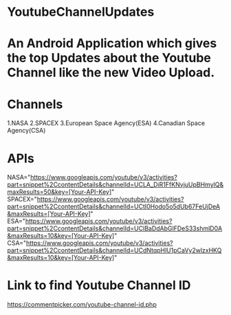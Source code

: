 # YoutubeChannelUpdates
# An Android Application which gives the top Updates about the Youtube Channel like the new Video Upload.

# Channels
1.NASA
2.SPACEX
3.European Space Agency(ESA)
4.Canadian Space Agency(CSA)

# APIs
NASA="https://www.googleapis.com/youtube/v3/activities?part=snippet%2CcontentDetails&channelId=UCLA_DiR1FfKNvjuUpBHmylQ&maxResults=50&key=[Your-API-Key]"
SPACEX="https://www.googleapis.com/youtube/v3/activities?part=snippet%2CcontentDetails&channelId=UCtI0Hodo5o5dUb67FeUjDeA&maxResults=[Your-API-Key]"
ESA="https://www.googleapis.com/youtube/v3/activities?part=snippet%2CcontentDetails&channelId=UCIBaDdAbGlFDeS33shmlD0A&maxResults=10&key=[Your-API-Key]"
CSA="https://www.googleapis.com/youtube/v3/activities?part=snippet%2CcontentDetails&channelId=UCdNtqpHlU1pCaVy2wlzxHKQ&maxResults=10&key=[Your-API-Key]"


# Link to find Youtube Channel ID

https://commentpicker.com/youtube-channel-id.php

